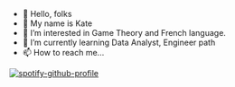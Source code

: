 - 👋 Hello, folks 
- 🧖‍ My name is Kate
- 👀 I’m interested in Game Theory and French language.
- 🌱 I’m currently learning Data Analyst, Engineer path
- 📫 How to reach me...

[![spotify-github-profile](https://spotify-github-profile.vercel.app/api/view?uid=qwtvmsjhloa01uek1p44iii8c&cover_image=true&theme=compact)](https://spotify-github-profile.vercel.app/api/view?uid=qwtvmsjhloa01uek1p44iii8c&redirect=true)
<!---
kate006naja/kate006naja is a ✨ special ✨ repository because its `README.md` (this file) appears on your GitHub profile.
You can click the Preview link to take a look at your changes.
--->
